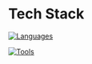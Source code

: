 # Tech Stack
[![Languages](https://skillicons.dev/icons?i=python,java,html,css,js,mongodb,express,react,nodejs,tailwind,mysql,nextjs&theme=dark&perline=6)](https://skillicons.dev)

[![Tools](https://skillicons.dev/icons?i=vscode,postman,github,figma&theme=dark)](https://skillicons.dev)

<!--
**JKong05/JKong05** is a ✨ _special_ ✨ repository because its `README.md` (this file) appears on your GitHub profile.

Here are some ideas to get you started:

- 🔭 I’m currently working on ...
- 🌱 I’m currently learning ...
- 👯 I’m looking to collaborate on ...
- 🤔 I’m looking for help with ...
- 💬 Ask me about ...
- 📫 How to reach me: ...
- 😄 Pronouns: ...
- ⚡ Fun fact: ...
-->
